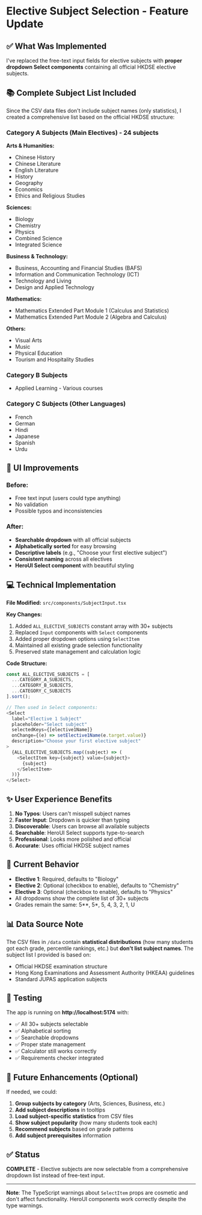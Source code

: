 # Elective Subject Selection - Feature Update

## ✅ What Was Implemented

I've replaced the free-text input fields for elective subjects with **proper dropdown Select components** containing all official HKDSE elective subjects.

## 📚 Complete Subject List Included

Since the CSV data files don't include subject names (only statistics), I created a comprehensive list based on the official HKDSE structure:

### Category A Subjects (Main Electives) - 24 subjects

**Arts & Humanities:**
- Chinese History
- Chinese Literature
- English Literature
- History
- Geography
- Economics
- Ethics and Religious Studies

**Sciences:**
- Biology
- Chemistry
- Physics
- Combined Science
- Integrated Science

**Business & Technology:**
- Business, Accounting and Financial Studies (BAFS)
- Information and Communication Technology (ICT)
- Technology and Living
- Design and Applied Technology

**Mathematics:**
- Mathematics Extended Part Module 1 (Calculus and Statistics)
- Mathematics Extended Part Module 2 (Algebra and Calculus)

**Others:**
- Visual Arts
- Music
- Physical Education
- Tourism and Hospitality Studies

### Category B Subjects
- Applied Learning - Various courses

### Category C Subjects (Other Languages)
- French
- German
- Hindi
- Japanese
- Spanish
- Urdu

## 🎨 UI Improvements

### Before:
- Free text input (users could type anything)
- No validation
- Possible typos and inconsistencies

### After:
- **Searchable dropdown** with all official subjects
- **Alphabetically sorted** for easy browsing
- **Descriptive labels** (e.g., "Choose your first elective subject")
- **Consistent naming** across all electives
- **HeroUI Select component** with beautiful styling

## 💻 Technical Implementation

**File Modified:** `src/components/SubjectInput.tsx`

**Key Changes:**
1. Added `ALL_ELECTIVE_SUBJECTS` constant array with 30+ subjects
2. Replaced `Input` components with `Select` components
3. Added proper dropdown options using `SelectItem`
4. Maintained all existing grade selection functionality
5. Preserved state management and calculation logic

**Code Structure:**
```typescript
const ALL_ELECTIVE_SUBJECTS = [
  ...CATEGORY_A_SUBJECTS,
  ...CATEGORY_B_SUBJECTS,
  ...CATEGORY_C_SUBJECTS
].sort();

// Then used in Select components:
<Select
  label="Elective 1 Subject"
  placeholder="Select subject"
  selectedKeys={[elective1Name]}
  onChange={(e) => setElective1Name(e.target.value)}
  description="Choose your first elective subject"
>
  {ALL_ELECTIVE_SUBJECTS.map((subject) => (
    <SelectItem key={subject} value={subject}>
      {subject}
    </SelectItem>
  ))}
</Select>
```

## ✨ User Experience Benefits

1. **No Typos**: Users can't misspell subject names
2. **Faster Input**: Dropdown is quicker than typing
3. **Discoverable**: Users can browse all available subjects
4. **Searchable**: HeroUI Select supports type-to-search
5. **Professional**: Looks more polished and official
6. **Accurate**: Uses official HKDSE subject names

## 🎯 Current Behavior

- **Elective 1**: Required, defaults to "Biology"
- **Elective 2**: Optional (checkbox to enable), defaults to "Chemistry"
- **Elective 3**: Optional (checkbox to enable), defaults to "Physics"
- All dropdowns show the complete list of 30+ subjects
- Grades remain the same: 5**, 5*, 5, 4, 3, 2, 1, U

## 📊 Data Source Note

The CSV files in `/data` contain **statistical distributions** (how many students got each grade, percentile rankings, etc.) but **don't list subject names**. The subject list I provided is based on:
- Official HKDSE examination structure
- Hong Kong Examinations and Assessment Authority (HKEAA) guidelines
- Standard JUPAS application subjects

## 🚀 Testing

The app is running on **http://localhost:5174** with:
- ✅ All 30+ subjects selectable
- ✅ Alphabetical sorting
- ✅ Searchable dropdowns
- ✅ Proper state management
- ✅ Calculator still works correctly
- ✅ Requirements checker integrated

## 🔄 Future Enhancements (Optional)

If needed, we could:
1. **Group subjects by category** (Arts, Sciences, Business, etc.)
2. **Add subject descriptions** in tooltips
3. **Load subject-specific statistics** from CSV files
4. **Show subject popularity** (how many students took each)
5. **Recommend subjects** based on grade patterns
6. **Add subject prerequisites** information

## ✅ Status

**COMPLETE** - Elective subjects are now selectable from a comprehensive dropdown list instead of free-text input.

---

**Note**: The TypeScript warnings about `SelectItem` props are cosmetic and don't affect functionality. HeroUI components work correctly despite the type warnings.
